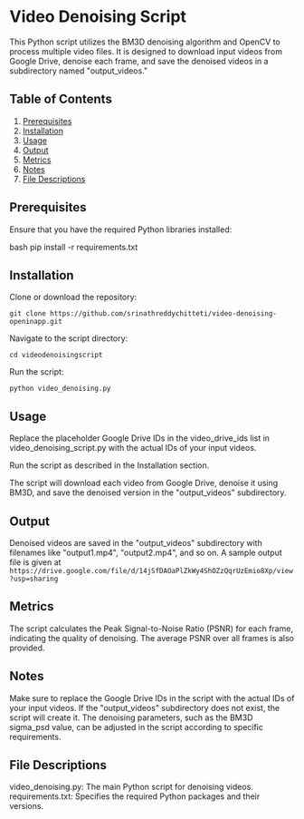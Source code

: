 # Video Denoising Script

This Python script utilizes the BM3D denoising algorithm and OpenCV to process multiple video files. It is designed to download input videos from Google Drive, denoise each frame, and save the denoised videos in a subdirectory named "output_videos."

## Table of Contents

1. [Prerequisites](#prerequisites)
2. [Installation](#installation)
3. [Usage](#usage)
4. [Output](#output)
5. [Metrics](#metrics)
6. [Notes](#notes)
7. [File Descriptions](#file-descriptions)


## Prerequisites

Ensure that you have the required Python libraries installed:

bash
pip install -r requirements.txt

## Installation
Clone or download the repository:

```git clone https://github.com/srinathreddychitteti/video-denoising-openinapp.git```

Navigate to the script directory:


```cd videodenoisingscript```

Run the script:


```python video_denoising.py```

## Usage
Replace the placeholder Google Drive IDs in the video_drive_ids list in video_denoising_script.py with the actual IDs of your input videos.

Run the script as described in the Installation section.

The script will download each video from Google Drive, denoise it using BM3D, and save the denoised version in the "output_videos" subdirectory.

## Output
Denoised videos are saved in the "output_videos" subdirectory with filenames like "output1.mp4", "output2.mp4", and so on.
A sample output file is given at ```https://drive.google.com/file/d/14jSfDAOaPlZkWy4ShOZzQqrUzEmio8Xp/view?usp=sharing```

## Metrics
The script calculates the Peak Signal-to-Noise Ratio (PSNR) for each frame, indicating the quality of denoising. The average PSNR over all frames is also provided.

## Notes
Make sure to replace the Google Drive IDs in the script with the actual IDs of your input videos.
If the "output_videos" subdirectory does not exist, the script will create it.
The denoising parameters, such as the BM3D sigma_psd value, can be adjusted in the script according to specific requirements.

## File Descriptions
video_denoising.py: The main Python script for denoising videos.
requirements.txt: Specifies the required Python packages and their versions.

